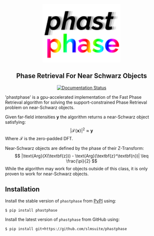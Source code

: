<p align="center">
<img alt="phastphase" src="https://raw.githubusercontent.com/slmsuite/phastphase/main/docs/source/static/phastphase.svg" width="256">
</p>

<h2 align="center">Phase Retrieval For Near Schwarz Objects</h2>

<p align="center">
<a href="https://phastphase.readthedocs.io/en/latest"><img alt="Documentation Status" src="https://readthedocs.org/projects/phastphase/badge/?version=latest"></a>
</p>
'phastphase' is a gpu-accelerated implementation of the Fast Phase Retrieval algorithm for solving the support-constrained Phase Retrieval problem on near-Schwarz objects. 

Given far-field intensities $\textbf{y}$ the algorithm returns a near-Schwarz object satisfying:
$$|\mathcal{F}\{\textbf{x}\}|^2 \approx \textbf{y}$$
Where $\mathcal{F}$ is the zero-padded DFT.

Near-Schwarz objects are defined by the phase of their Z-Transform:
    $$ |\text{Arg}(X(\textbf{z})) - \text{Arg}(\textbf{z}^\textbf{n})| \leq \frac{\pi}{2} $$
While the algorithm may work for objects outside of this class, it is only proven to work for near-Schwarz objects. 
## Installation

Install the stable version of `phastphase` from [PyPI](https://pypi.org/project/phastphase/) using:

```console
$ pip install phastphase
```

Install the latest version of `phastphase` from GitHub using:

```console
$ pip install git+https://github.com/slmsuite/phastphase
```